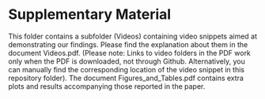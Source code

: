 # Supplementary Material

This folder contains a subfolder (Videos) containing video snippets aimed at demonstrating our findings. 
Please find the explanation about them in the document Videos.pdf. (Please note: Links to video folders in the PDF work
only when the PDF is downloaded, not through Github. Alternatively, you can manually find the corresponding location
of the video snippet in this repository folder). The document Figures_and_Tables.pdf contains extra plots and results
accompanying those reported in the paper.
